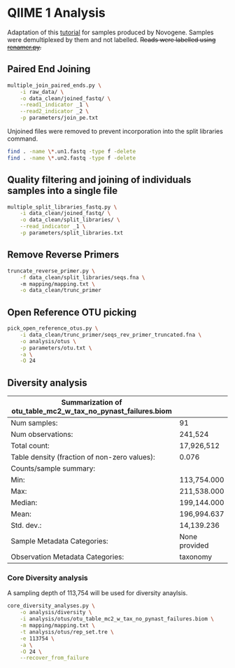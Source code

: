 # QIIME 1 Analysis
Adaptation of this [tutorial](https://github.com/BikLab/BITMaB-workshop/blob/master/QIIME-metabarcoding-tutorial-already-demultiplexed-fastqs.md) for samples produced by Novogene.  Samples were demultiplexed by them and not labelled.  ~~Reads were labelled using [renamer.py](https://github.com/calandryll/qiime2/blob/master/mothur/renamer.py).~~

## Paired End Joining
```bash
multiple_join_paired_ends.py \
	-i raw_data/ \
	-o data_clean/joined_fastq/ \
	--read1_indicator _1 \
	--read2_indicator _2 \
	-p parameters/join_pe.txt
```
Unjoined files were removed to prevent incorporation into the split libraries command.
```bash
find . -name \*.un1.fastq -type f -delete
find . -name \*.un2.fastq -type f -delete
```

## Quality filtering and joining of individuals samples into a single file
```bash
multiple_split_libraries_fastq.py \
	-i data_clean/joined_fastq/ \
	-o data_clean/split_libraries/ \
	--read_indicator _1 \
	-p parameters/split_libraries.txt
```

## Remove Reverse Primers
```bash 
truncate_reverse_primer.py \
	-f data_clean/split_libraries/seqs.fna \ 
	-m mapping/mapping.txt \
	-o data_clean/trunc_primer
```

## Open Reference OTU picking
```bash
pick_open_reference_otus.py \
	-i data_clean/trunc_primer/seqs_rev_primer_truncated.fna \
	-o analysis/otus \
	-p parameters/otu.txt \
	-a \
	-O 24
```

## Diversity analysis

|Summarization of otu_table_mc2_w_tax_no_pynast_failures.biom||
|---|---|
|Num samples:| 91|
|Num observations: |241,524|
|Total count: |17,926,512|
|Table density (fraction of non-zero values): |0.076|
|Counts/sample summary:||
|Min: |113,754.000|
|Max: |211,538.000|
|Median: |199,144.000|
|Mean: |196,994.637|
|Std. dev.: |14,139.236|
|Sample Metadata Categories:| None provided|
|Observation Metadata Categories: |taxonomy|

### Core Diversity analysis
A sampling depth of 113,754 will be used for diversity anaylsis.

```bash
core_diversity_analyses.py \
	-o analysis/diversity \
	-i analysis/otus/otu_table_mc2_w_tax_no_pynast_failures.biom \
	-m mapping/mapping.txt \
	-t analysis/otus/rep_set.tre \
	-e 113754 \
	-a \
	-O 24 \
	--recover_from_failure
```